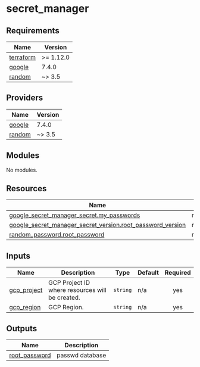 # secret_manager

<!-- BEGIN_TF_DOCS -->
## Requirements

| Name | Version |
|------|---------|
| <a name="requirement_terraform"></a> [terraform](#requirement\_terraform) | >= 1.12.0 |
| <a name="requirement_google"></a> [google](#requirement\_google) | 7.4.0 |
| <a name="requirement_random"></a> [random](#requirement\_random) | ~> 3.5 |

## Providers

| Name | Version |
|------|---------|
| <a name="provider_google"></a> [google](#provider\_google) | 7.4.0 |
| <a name="provider_random"></a> [random](#provider\_random) | ~> 3.5 |

## Modules

No modules.

## Resources

| Name | Type |
|------|------|
| [google_secret_manager_secret.my_passwords](https://registry.terraform.io/providers/hashicorp/google/7.4.0/docs/resources/secret_manager_secret) | resource |
| [google_secret_manager_secret_version.root_password_version](https://registry.terraform.io/providers/hashicorp/google/7.4.0/docs/resources/secret_manager_secret_version) | resource |
| [random_password.root_password](https://registry.terraform.io/providers/hashicorp/random/latest/docs/resources/password) | resource |

## Inputs

| Name | Description | Type | Default | Required |
|------|-------------|------|---------|:--------:|
| <a name="input_gcp_project"></a> [gcp\_project](#input\_gcp\_project) | GCP Project ID where resources will be created. | `string` | n/a | yes |
| <a name="input_gcp_region"></a> [gcp\_region](#input\_gcp\_region) | GCP Region. | `string` | n/a | yes |

## Outputs

| Name | Description |
|------|-------------|
| <a name="output_root_password"></a> [root\_password](#output\_root\_password) | passwd database |
<!-- END_TF_DOCS -->
